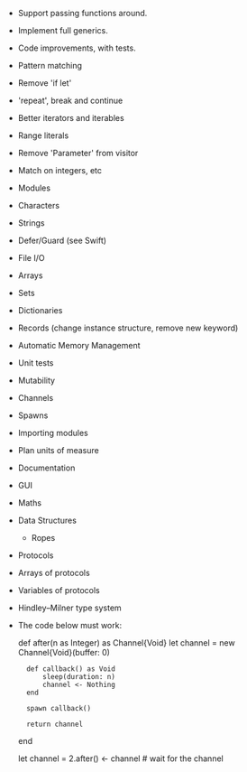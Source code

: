 - Support passing functions around.
- Implement full generics.
- Code improvements, with tests.



- Pattern matching
- Remove 'if let'
- 'repeat', break and continue
- Better iterators and iterables
- Range literals
- Remove 'Parameter' from visitor

- Match on integers, etc
- Modules
- Characters
- Strings
- Defer/Guard (see Swift)
- File I/O
- Arrays
- Sets
- Dictionaries
- Records (change instance structure, remove new keyword)
- Automatic Memory Management
- Unit tests
- Mutability
- Channels
- Spawns
- Importing modules
- Plan units of measure
- Documentation
- GUI
- Maths
- Data Structures
  - Ropes
- Protocols
- Arrays of protocols
- Variables of protocols
- Hindley–Milner type system

- The code below must work:

    def after(n as Integer) as Channel{Void}
        let channel = new Channel{Void}(buffer: 0)

        def callback() as Void
            sleep(duration: n)
            channel <- Nothing
        end

        spawn callback()

        return channel
    end

    let channel = 2.after()
    <- channel  # wait for the channel
